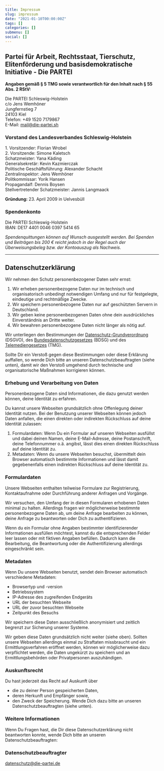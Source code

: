 ```yaml
---
title: Impressum
slug: impressum
date: "2021-01-10T00:00:00Z"
tags: []
categories: []
submenu: []
social: []
---
```

## Partei für Arbeit, Rechtsstaat, Tierschutz, Elitenförderung und basisdemokratische Initiative - Die PARTEI

**Angaben gemäß § 5 TMG sowie verantwortlich für den Inhalt nach § 55 Abs. 2 RStV:**

Die PARTEI Schleswig-Holstein  
c/o Jens Wemhöner  
Jungfernstieg 7  
24103 Kiel  
Telefon: +49 1520 7179867  
E-Mail: mail@die-partei.sh

### Vorstand des Landesverbandes Schleswig-Holstein

1\. Vorsitzender: Florian Wrobel  
2\. Vorsitzende: Simone Kaletsch  
Schatzmeister: Yana Käding  
Generalsekretär: Kevin Kazmierczak  
Politische Geschäftsführung: Alexander Schacht  
Zentralinspektor: Jens Wemhöner  
Politkommissar: Yorik Hansen  
Propagandalf: Dennis Boysen  
Stellvertretender Schatzmeister: Jannis Langmaack

**Gründung:** 23. April 2009 in Uelvesbüll

### Spendenkonto

Die PARTEI Schleswig-Holstein  
IBAN: DE17 4401 0046 0397 5414 65

*Spendenquittungen können auf Wunsch ausgestellt werden. Bei Spenden und Beiträgen bis 200 € reicht jedoch in der Regel auch der Überweisungsbeleg bzw. der Kontoauszug als Nachweis.*

<hr>

## Datenschutzerklärung

Wir nehmen den Schutz personenbezogener Daten sehr ernst:

1. Wir erheben personenbezogene Daten nur im technisch und organisatorisch unbedingt notwendigen Umfang und nur für festgelegte, eindeutige und rechtmäßige Zwecke.
2. Wir speichern personenbezogene Daten nur auf geschützten Servern in Deutschland.
3. Wir geben keine personenbezogenen Daten ohne dein ausdrückliches Einverständnis an Dritte weiter.
4. Wir bewahren personenbezogene Daten nicht länger als nötig auf.

Wir unterliegen den Bestimmungen der [Datenschutz-Grundverordnung](https://de.wikipedia.org/wiki/Datenschutz-Grundverordnung) (DSGVO), des [Bundesdatenschutzgesetzes](https://de.wikipedia.org/wiki/Bundesdatenschutzgesetz) (BDSG) und des [Telemediengesetzes](https://de.wikipedia.org/wiki/Telemediengesetz) (TMG).

Sollte Dir ein Verstoß gegen diese Bestimmungen oder diese Erklärung auffallen, so wende Dich bitte an unseren Datenschutzbeauftragten (siehe unten), damit wir den Verstoß umgehend durch technische und organisatorische Maßnahmen korrigieren können.

### Erhebung und Verarbeitung von Daten

Personenbezogene Daten sind Informationen, die dazu genutzt werden können, deine Identität zu erfahren.

Du kannst unsere Webseiten grundsätzlich ohne Offenlegung deiner Identität nutzen. Bei der Benutzung unserer Webseiten können jedoch Daten anfallen, die einen direkten oder indirekten Rückschluss auf deine Identität zulassen:

1. Formulardaten: Wenn Du ein Formular auf unseren Webseiten ausfüllst und dabei deinen Namen, deine E-Mail-Adresse, deine Postanschrift, deine Telefonnummer o.ä. angibst, lässt dies einen direkten Rückschluss auf deine Identität zu.
2. Metadaten: Wenn du unsere Webseiten besuchst, übermittelt dein Browser automatisch bestimmte Informationen und lässt damit gegebenenfalls einen indirekten Rückschluss auf deine Identität zu.

### Formulardaten
Unsere Webseiten enthalten teilweise Formulare zur Registrierung, Kontaktaufnahme oder Durchführung anderer Anfragen und Vorgänge.

Wir versuchen, den Umfang der in diesen Formularen erhobenen Daten minimal zu halten. Allerdings fragen wir möglicherweise bestimmte personenbezogene Daten ab, um deine Anfrage bearbeiten zu können, deine Anfrage zu beantworten oder Dich zu authentifizieren.

Wenn du ein Formular ohne Angaben bestimmter identifizierender Informationen ausfüllen möchtest, kannst du die entsprechenden Felder leer lassen oder mit fiktiven Angaben befüllen. Dadurch kann die Bearbeitung, die Beantwortung oder die Authentifizierung allerdings eingeschränkt sein.

### Metadaten
Wenn Du unsere Webseiten benutzt, sendet dein Browser automatisch verschiedene Metadaten:

* Browsertyp und -version
* Betriebssystem
* IP-Adresse des zugreifenden Endgeräts
* URL der besuchten Webseite
* URL der zuvor besuchten Webseite
* Zeitpunkt des Besuchs

Wir speichern diese Daten ausschließlich anonymisiert und zeitlich begrenzt zur Sicherung unserer Systeme.

Wir geben diese Daten grundsätzlich nicht weiter (siehe oben). Sollten unsere Webseiten allerdings einmal zu Straftaten missbraucht und ein Ermittlungsverfahren eröffnet werden, können wir möglicherweise dazu verpflichtet werden, die Daten ungekürzt zu speichern und an Ermittlungsbehörden oder Privatpersonen auszuhändigen.

### Auskunftsrecht
Du hast jederzeit das Recht auf Auskunft über

* die zu deiner Person gespeicherten Daten,
* deren Herkunft und Empfänger sowie,
* den Zweck der Speicherung.
Wende Dich dazu bitte an unseren Datenschutzbeauftragten (siehe unten).

### Weitere Informationen
Wenn Du Fragen hast, die Dir diese Datenschutzerklärung nicht beantworten konnte, wende Dich bitte an unseren Datenschutzbeauftragten:

### Datenschutzbeauftragter
datenschutz@die-partei.de
